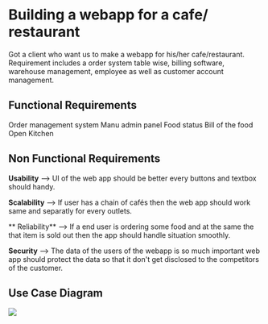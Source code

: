 ﻿

# Building a webapp for a cafe/ restaurant 

Got a client who want us to make a webapp for his/her cafe/restaurant. Requirement includes a order system table wise, billing software, warehouse management, employee as well as customer account management.

##  Functional Requirements
Order management system 
Manu admin panel
Food status
Bill of the food
Open Kitchen

##  Non Functional Requirements

**Usability** --> UI of the web app should be better every buttons and textbox should handy.

**Scalability** --> If user has a chain of cafés then the web app should work same and separatly for every outlets.

** Reliability** --> If a end user is ordering some food and at the same the that item is sold out then the app should handle situation smoothly.

**Security** --> The data of the users of the webapp is so much important web app should protect the data so that it don't get disclosed to the competitors of the customer.

## Use Case Diagram
<img src ="https://imgur.com/a/GySWzaH.png">




